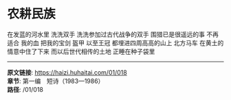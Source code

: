 # 农耕民族

在发蓝的河水里
洗洗双手
洗洗参加过古代战争的双手
围猎已是很遥远的事
不再适合
我的血
把我的宝剑
盔甲
以至王冠
都埋进四周高高的山上
北方马车
在黄土的情意中住了下来
而以后世代相传的土地
正睡在种子袋里

---

**原文链接**: https://haizi.huhaitai.com/01/018  
**章节**: 第一编　短诗（1983—1986）  
**路径**: /01/018
